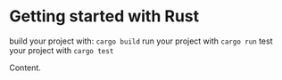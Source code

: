 # Getting started with Rust

build your project with: `cargo build`
run your project with `cargo run`
test your project with `cargo test`

Content.